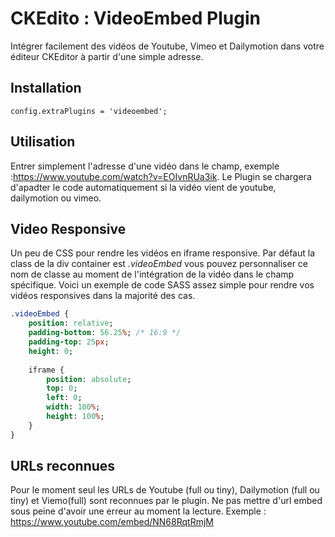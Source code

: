 # CKEdito : VideoEmbed Plugin
Intégrer facilement des vidéos de Youtube, Vimeo et Dailymotion dans votre éditeur CKEditor à partir d'une simple adresse.

## Installation
`config.extraPlugins = 'videoembed';`

## Utilisation
Entrer simplement l'adresse d'une vidéo dans le champ, exemple :https://www.youtube.com/watch?v=EOIvnRUa3ik. Le Plugin se chargera d'apadter le code automatiquement si la vidéo vient de youtube, dailymotion ou vimeo.

## Video Responsive
Un peu de CSS pour rendre les vidéos en iframe responsive. Par défaut la class de la div container est *.videoEmbed* vous pouvez personnaliser ce nom de classe au moment de l'intégration de la vidéo dans le champ spécifique. Voici un exemple de code SASS assez simple pour rendre vos vidéos responsives dans la majorité des cas.
```sass
.videoEmbed {
    position: relative;
    padding-bottom: 56.25%; /* 16:9 */
    padding-top: 25px;
    height: 0;
    
    iframe {
        position: absolute;
        top: 0;
        left: 0;
        width: 100%;
        height: 100%;
    }
}
```
## URLs reconnues
Pour le moment seul les URLs de Youtube (full ou tiny), Dailymotion (full ou tiny) et Viemo(full) sont reconnues par le plugin. Ne pas mettre d'url embed sous peine d'avoir une erreur au moment la lecture. Exemple : https://www.youtube.com/embed/NN68RqtRmjM

